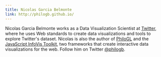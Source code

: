 ```yaml
---
title: Nicolas Garcia Belmonte
link: http://philogb.github.io/
---
```


Nicolas Garcia Belmonte works as a Data Visualization Scientist at [Twitter](https://twitter.com), where he uses Web standards to create data visualizations and tools to explore Twitter's dataset. Nicolas is also the author of [PhiloGL](http://philogb.github.io/philogl/) and the [JavaScript InfoVis Toolkit](http://philogb.github.io/jit/), two frameworks that create interactive data visualizations for the web. Follow him on Twitter [@philogb](https://twitter.com/philogb).